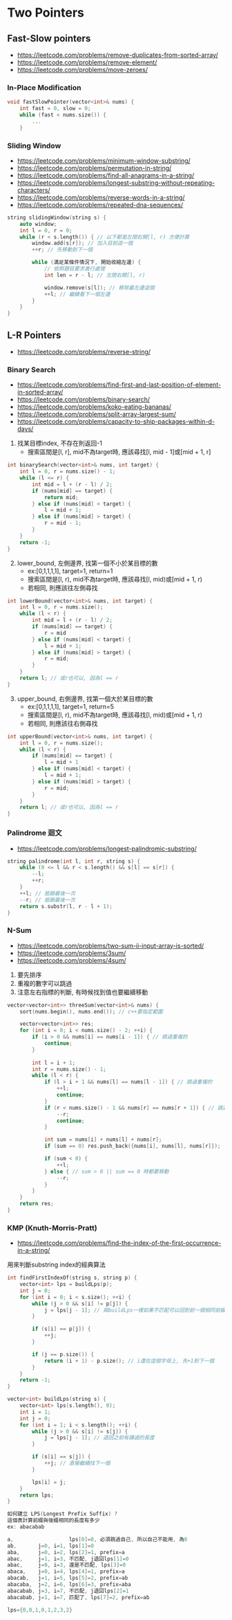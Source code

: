 # Two Pointers

## Fast-Slow pointers
- https://leetcode.com/problems/remove-duplicates-from-sorted-array/
- https://leetcode.com/problems/remove-element/
- https://leetcode.com/problems/move-zeroes/


### In-Place Modification
```cpp
void fastSlowPointer(vector<int>& nums) {
    int fast = 0, slow = 0;
    while (fast < nums.size()) {
        ...
    }
```


### Sliding Window
- https://leetcode.com/problems/minimum-window-substring/
- https://leetcode.com/problems/permutation-in-string/
- https://leetcode.com/problems/find-all-anagrams-in-a-string/
- https://leetcode.com/problems/longest-substring-without-repeating-characters/
- https://leetcode.com/problems/reverse-words-in-a-string/
- https://leetcode.com/problems/repeated-dna-sequences/
```cpp
string slidingWindow(string s) {
    auto window;
    int l = 0, r = 0;
    while (r < s.length()) { // 以下都是左閉右開[l, r) 方便計算
        window.add(s[r]); // 加入目前這一個
        ++r; // 先移動到下一個

        while (滿足某條件情況下, 開始收縮左邊) {
            // 依照題目要求進行處理
            int len = r - l; // 左閉右開[l, r)

            window.remove(s[l]); // 移除最左邊這個  
            ++l; // 繼續看下一個左邊
        }
    }
}
```


## L-R Pointers
- https://leetcode.com/problems/reverse-string/

### Binary Search
- https://leetcode.com/problems/find-first-and-last-position-of-element-in-sorted-array/
- https://leetcode.com/problems/binary-search/
- https://leetcode.com/problems/koko-eating-bananas/
- https://leetcode.com/problems/split-array-largest-sum/
- https://leetcode.com/problems/capacity-to-ship-packages-within-d-days/


1. 找某目標index, 不存在則返回-1  
    - 搜索區間是[l, r], mid不為target時, 應該尋找[l, mid - 1]或[mid + 1, r]
```cpp
int binarySearch(vector<int>& nums, int target) {
    int l = 0, r = nums.size() - 1;
    while (l <= r) {
        int mid = l + (r - l) / 2;
        if (nums[mid] == target) {
            return mid;
        } else if (nums[mid] < target) {
            l = mid + 1;
        } else if (nums[mid] > target) {
            r = mid - 1;
        }
    }
    return -1;
}
```

2. lower_bound, 左側邊界, 找第一個不小於某目標的數
    - ex:[0,1,1,1,1], target=1, return=1  
    - 搜索區間是[l, r), mid不為target時, 應該尋找[l, mid)或[mid + 1, r)
    - 若相同, 則應該往左側尋找
```cpp
int lowerBound(vector<int>& nums, int target) {
    int l = 0, r = nums.size();
    while (l < r) {
        int mid = l + (r - l) / 2;
        if (nums[mid] == target) {
            r = mid
        } else if (nums[mid] < target) {
            l = mid + 1;
        } else if (nums[mid] > target) {
            r = mid;
        }
    }
    return l; // 或r也可以, 因為l == r
}
```

3. upper_bound, 右側邊界, 找第一個大於某目標的數
    - ex:[0,1,1,1,1], target=1, return=5  
    - 搜索區間是[l, r), mid不為target時, 應該尋找[l, mid)或[mid + 1, r)
    - 若相同, 則應該往右側尋找
```cpp
int upperBound(vector<int>& nums, int target) {
    int l = 0, r = nums.size();
    while (l < r) {
        if (nums[mid] == target) {
            l = mid + 1
        } else if (nums[mid] < target) {
            l = mid + 1;
        } else if (nums[mid] > target) {
            r = mid;
        }
    }
    return l; // 或r也可以, 因為l == r
}
```


### Palindrome 迴文
- https://leetcode.com/problems/longest-palindromic-substring/
```cpp
string palindrome(int l, int r, string s) {
    while (0 <= l && r < s.length() && s[l] == s[r]) {
        --l;
        ++r;
    }
    ++l; // 抵銷最後一次
    --r; // 抵銷最後一次
    return s.substr(l, r - l + 1);
}
```
### N-Sum
- https://leetcode.com/problems/two-sum-ii-input-array-is-sorted/
- https://leetcode.com/problems/3sum/
- https://leetcode.com/problems/4sum/

1. 要先排序
2. 重複的數字可以跳過
3. 注意左右指標的判斷, 有時候找到值也要繼續移動
```cpp
vector<vector<int>> threeSum(vector<int>& nums) {
    sort(nums.begin(), nums.end()); // c++要指定範圍

    vector<vector<int>> res;
    for (int i = 0; i < nums.size() - 2; ++i) {
        if (i > 0 && nums[i] == nums[i - 1]) { // 跳過重複的
            continue;
        }
        
        int l = i + 1;
        int r = nums.size() - 1;
        while (l < r) {
            if (l > i + 1 && nums[l] == nums[l - 1]) { // 跳過重複的
                ++l;
                continue;
            }
            if (r < nums.size() - 1 && nums[r] == nums[r + 1]) { // 跳過重複的
                --r;
                continue;
            }

            int sum = nums[i] + nums[l] + nums[r];
            if (sum == 0) res.push_back({nums[i], nums[l], nums[r]});

            if (sum < 0) {
                ++l;
            } else { // sum > 0 || sum == 0 時都要移動
                --r;
            }
        }
    }
    return res;
}
```


### KMP (Knuth-Morris-Pratt)
- https://leetcode.com/problems/find-the-index-of-the-first-occurrence-in-a-string/

用來判斷substring index的經典算法
```cpp
int findFirstIndexOf(string s, string p) {
    vector<int> lps = buildLps(p);
    int j = 0;
    for (int i = 0; i < s.size(); ++i) {
        while (j > 0 && s[i] != p[j]) {
            j = lps[j - 1]; // 與buildLps一樣如果不匹配可以回到前一個相同前綴就好
        }

        if (s[i] == p[j]) {
            ++j;
        }

        if (j == p.size()) {
            return (i + 1) - p.size(); // i還在這個字母上, 先+1到下一個
        }
    }
    return -1;
}

vector<int> buildLps(string s) {
    vector<int> lps(s.length(), 0);
    int i = 1;
    int j = 0;
    for (int i = 1; i < s.length(); ++i) {
        while (j > 0 && s[i] != s[j]) {
            j = lps[j - 1]; // 退回之前有讀過的長度
        }

        if (s[i] == s[j]) {
            ++j; // 直接繼續找下一個
        }

        lps[i] = j;
    }
    return lps;
}
```
```cpp
如何建立 LPS(Longest Prefix Suffix) ?
這個表計算前綴與後綴相同的長度有多少
ex: abacabab

a,                  lps[0]=0, 必須跳過自己, 所以自己不能用, 為0
ab,       j=0, i=1, lps[1]=0
aba,      j=0, i=2, lps[2]=1, prefix=a
abac,     j=1, i=3, 不匹配, j退回lps[1]=0
abac,     j=0, i=3, 還是不匹配, lps[3]=0
abaca,    j=0, i=4, lps[4]=1, prefix=a
abacab,   j=1, i=5, lps[5]=2, prefix=ab
abacaba,  j=2, i=6, lps[6]=3, prefix=aba
abacabab, j=3, i=7, 不匹配, j退回lps[2]=1
abacabab, j=1, i=7, 匹配了, lps[7]=2, prefix=ab

lps={0,0,1,0,1,2,3,2}
```